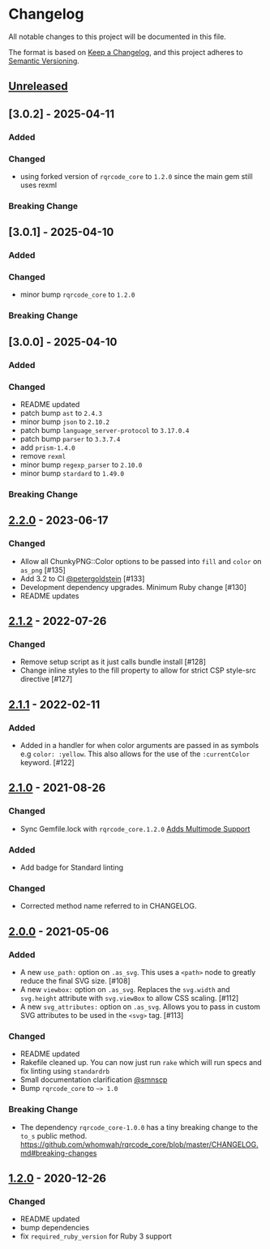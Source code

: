 # Changelog

All notable changes to this project will be documented in this file.

The format is based on [Keep a Changelog](https://keepachangelog.com/en/1.0.0/),
and this project adheres to [Semantic Versioning](https://semver.org/spec/v2.0.0.html).

## [Unreleased]

## [3.0.2] - 2025-04-11

### Added

### Changed

- using forked version of `rqrcode_core` to `1.2.0` since the main gem still uses rexml

### Breaking Change

## [3.0.1] - 2025-04-10

### Added

### Changed

- minor bump `rqrcode_core` to `1.2.0`

### Breaking Change

## [3.0.0] - 2025-04-10

### Added

### Changed

- README updated
- patch bump `ast` to `2.4.3`
- minor bump `json` to `2.10.2`
- patch bump `language_server-protocol` to `3.17.0.4`
- patch bump `parser` to `3.3.7.4`
- add `prism-1.4.0`
- remove `rexml`
- minor bump `regexp_parser` to `2.10.0`
- minor bump `stardard` to `1.49.0`

### Breaking Change


## [2.2.0] - 2023-06-17

### Changed

* Allow all ChunkyPNG::Color options to be passed into `fill` and `color` on `as_png` [#135]
* Add 3.2 to CI [@petergoldstein](https://github.com/petergoldstein) [#133]
* Development dependency upgrades. Minimum Ruby change [#130]
* README updates

## [2.1.2] - 2022-07-26

### Changed

* Remove setup script as it just calls bundle install [#128]
* Change inline styles to the fill property to allow for strict CSP style-src directive [#127]

## [2.1.1] - 2022-02-11

### Added

- Added in a handler for when color arguments are passed in as symbols e.g `color: :yellow`. This also allows for the use of the `:currentColor` keyword. [#122]

## [2.1.0] - 2021-08-26

### Changed

- Sync Gemfile.lock with `rqrcode_core.1.2.0` [Adds Multimode Support](https://github.com/whomwah/rqrcode_core#multiple-encoding-support)

### Added

- Add badge for Standard linting

### Changed

- Corrected method name referred to in CHANGELOG.

## [2.0.0] - 2021-05-06

### Added

- A new `use_path:` option on `.as_svg`. This uses a `<path>` node to greatly reduce the final SVG size. [#108]
- A new `viewbox:` option on `.as_svg`. Replaces the `svg.width` and `svg.height` attribute with `svg.viewBox` to allow CSS scaling. [#112]
- A new `svg_attributes:` option on `.as_svg`. Allows you to pass in custom SVG attributes to be used in the `<svg>` tag. [#113]

### Changed

- README updated
- Rakefile cleaned up. You can now just run `rake` which will run specs and fix linting using `standardrb`
- Small documentation clarification [@smnscp](https://github.com/smnscp)
- Bump `rqrcode_core` to `~> 1.0`

### Breaking Change

- The dependency `rqrcode_core-1.0.0` has a tiny breaking change to the `to_s` public method. https://github.com/whomwah/rqrcode_core/blob/master/CHANGELOG.md#breaking-changes

## [1.2.0] - 2020-12-26

### Changed

- README updated
- bump dependencies
- fix `required_ruby_version` for Ruby 3 support

[unreleased]: https://github.com/whomwah/rqrcode/compare/v2.2.0...HEAD
[2.2.0]: https://github.com/whomwah/rqrcode/compare/v2.1.2...v2.2.0
[2.1.2]: https://github.com/whomwah/rqrcode/compare/v2.1.1...v2.1.2
[2.1.1]: https://github.com/whomwah/rqrcode/compare/v2.1.0...v2.1.1
[2.1.0]: https://github.com/whomwah/rqrcode/compare/v2.0.0...v2.1.0
[2.0.0]: https://github.com/whomwah/rqrcode/compare/v1.2.0...v2.0.0
[1.2.0]: https://github.com/whomwah/rqrcode/compare/v1.1.1...v1.2.0
